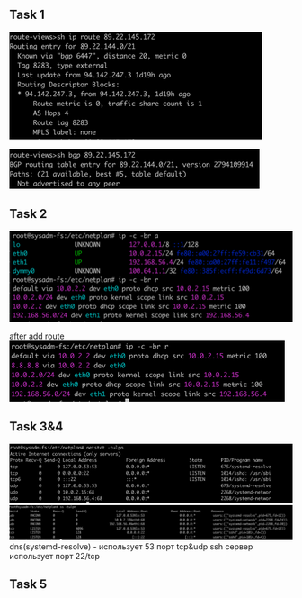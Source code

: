 ## Task 1
![img_42.png](img_42.png)

![img_43.png](img_43.png)

## Task 2
![img_44.png](img_44.png)

after add route  
![img_45.png](img_45.png)

## Task 3&4
![img_46.png](img_46.png)
![img_47.png](img_47.png)
dns(systemd-resolve) - использует 53 порт tcp&udp
ssh сервер использует порт 22/tcp

## Task 5